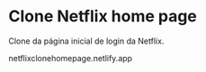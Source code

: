 # Clone Netflix home page
 Clone da página inicial de login da Netflix.

 netflixclonehomepage.netlify.app

